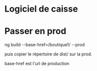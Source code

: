 # Logiciel de caisse 


# Passer en prod

ng build --base-href=/boutique1/ --prod

puis copier le répertoire de dist/ sur la prod. 

base-href est l'url de production 
